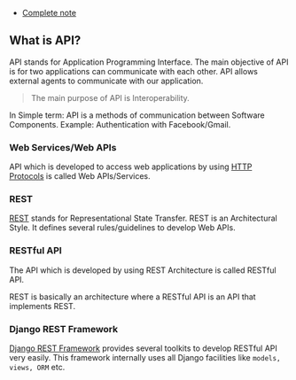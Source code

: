 * [Complete note](https://hackmd.io/@imranxyz/S1cCUp2vi)

## What is API?

API stands for Application Programming Interface. The main objective of API is for two applications can communicate with each other. API allows external agents to communicate with our application.

> The main purpose of API is Interoperability. 

In Simple term: API is a methods of communication between Software Components. Example: Authentication with Facebook/Gmail.

### Web Services/Web APIs

API which is developed to access web applications by using [HTTP Protocols](https://developer.mozilla.org/en-US/docs/Web/HTTP) is called Web APIs/Services.

### REST

[REST](https://en.wikipedia.org/wiki/REST) stands for Representational State Transfer. REST is an Architectural Style. It defines several rules/guidelines to develop Web APIs.

### RESTful API

The API which is developed by using REST Architecture is called RESTful API.

REST is basically an architecture where a RESTful API is an API that implements REST.

### Django REST Framework

[Django REST Framework](https://www.django-rest-framework.org/) provides several toolkits to develop RESTful API very easily. This framework internally uses all Django facilities like `models, views, ORM` etc.